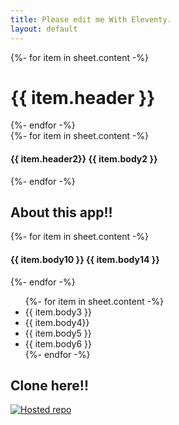 ```yaml
---
title: Please edit me With Eleventy.
layout: default
---
```





<div class="listing">
{%- for item in sheet.content -%}
  <h1>{{ item.header }} </h1>
{%- endfor -%}
</div>


<div class="listing">
{%- for item in sheet.content -%}
  <h4>{{ item.header2}} {{ item.body2 }}  </h4>
{%- endfor -%}
</div>




## About this app!!


<div class="listing">
{%- for item in sheet.content -%}
  <h4>{{ item.body10 }} {{ item.body14 }}  </h4>
{%- endfor -%}
</div>
<ul class="listing">
{%- for item in sheet.content -%}
  <li> {{ item.body3 }}  </li>
  <li>{{ item.body4}}  </li>
  <li> {{ item.body5 }}  </li>
  <li>{{ item.body6 }}  </li>
{%- endfor -%}
</ul>

## Clone here!!

[![Hosted repo](https://img.icons8.com/color/48/000000/github-2.png)](https://github.com/atanda1)



